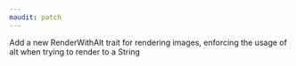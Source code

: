 ```yaml
---
maudit: patch
---
```


Add a new RenderWithAlt trait for rendering images, enforcing the usage of alt when trying to render to a String
